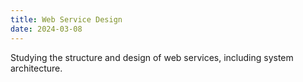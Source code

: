 ```yaml
---
title: Web Service Design
date: 2024-03-08
---
```


Studying the structure and design of web services, including system architecture.

